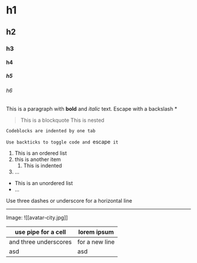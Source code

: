 # h1
## h2
### h3
#### h4
##### h5
###### h6

This is a paragraph with **bold** and *italic* text.
Escape with a backslash \*

> This is a blockquote
	This is nested

	Codeblocks are indented by one tab

`Use backticks to toggle code and `escape` it`

1. This is an ordered list
2. this is another item
	1. This is indented
3. ...

- This is an unordered list
- ...

Use three dashes or underscore for a horizontal line

---

Image:
![[avatar-city.jpg]]

| use pipe for a cell   | lorem ipsum    |
| --------------------- | -------------- |
| and three underscores | for a new line |
| asd                   | asd            |
